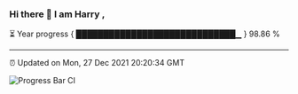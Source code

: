 ### Hi there 👋 I am Harry , 

⏳ Year progress { █████████████████████████████▁ } 98.86 %

---

⏰ Updated on Mon, 27 Dec 2021 20:20:34 GMT

![Progress Bar CI](https://github.com/duykhang68/duykhang68/workflows/Progress%20Bar%20CI/badge.svg)
